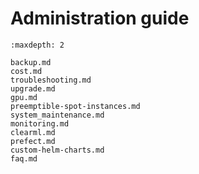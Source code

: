 # Administration guide

```{toctree}
:maxdepth: 2

backup.md
cost.md
troubleshooting.md
upgrade.md
gpu.md
preemptible-spot-instances.md
system_maintenance.md
monitoring.md
clearml.md
prefect.md
custom-helm-charts.md
faq.md
```
